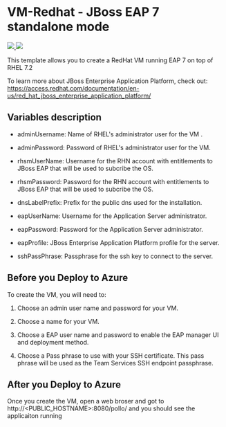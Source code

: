 # VM-Redhat - JBoss EAP 7 standalone mode
<a href="https://portal.azure.com/#create/Microsoft.Template/uri/https%3A%2F%2Fraw.githubusercontent.com%2Fazure%2Fazure-quickstart-templates%2Fmaster%2Fvsts-tomcat-redhat-vm%2Fazuredeploy.json" target="_blank">
    <img src="http://azuredeploy.net/deploybutton.png"/>
</a>
<a href="http://armviz.io/#/?load=https%3A%2F%2Fraw.githubusercontent.com%2Fazure%2Fazure-quickstart-templates%2Fmaster%2Fvsts-tomcat-redhat-vm%2Fazuredeploy.json" target="_blank">
    <img src="http://armviz.io/visualizebutton.png"/>
</a>

This template allows you to create a RedHat VM running EAP 7 on top of RHEL 7.2 

To learn more about JBoss Enterprise Application Platform, check out:
https://access.redhat.com/documentation/en-us/red_hat_jboss_enterprise_application_platform/

## Variables description
  - adminUsername: Name of RHEL's administrator user for the VM .
  
  - adminPassword: Password of RHEL's administrator user for the VM. 
  - rhsmUserName: Username for the RHN account with entitlements to JBoss EAP that will be used to subcribe the OS.
  
  - rhsmPassword: Password for the RHN account with entitlements to JBoss EAP that will be used to subcribe the OS.
  
  - dnsLabelPrefix: Prefix for the public dns used for the installation.
  
  - eapUserName: Username for the Application Server administrator.
  
  - eapPassword: Password for the Application Server administrator.
  
  - eapProfile: JBoss Enterprise Application Platform profile for the server.
  
  - sshPassPhrase: Passphrase for the ssh key to connect to the server.
  



## Before you Deploy to Azure

To create the VM, you will need to:

1. Choose an admin user name and password for your VM.  
2. Choose a name for your VM. 

3. Choose a EAP user name and password to enable the EAP manager UI and deployment method. 

4. Choose a Pass phrase to use with your SSH certificate.  This pass phrase will be used as the Team Services SSH endpoint passphrase.

## After you Deploy to Azure

Once you create the VM, open a web broser and got to http://<PUBLIC_HOSTNAME>:8080/pollo/ and you should see the applicaiton running 





